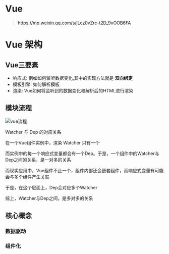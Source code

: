 # Vue

> https://mp.weixin.qq.com/s/jLcz0vZrc-t2D_9vOOB6FA

# Vue 架构

## Vue三要素

- 响应式: 例如如何监听数据变化,其中的实现方法就是 **双向绑定**
- 模板引擎: 如何解析模板
- 渲染: Vue如何将监听到的数据变化和解析后的HTML进行渲染

## 模块流程

![vue流程](https://github.com/YuArtian/yuartian.github.io/blob/master/.gitbook/assets/vueMVVM.png?raw=true)



Watcher 与 Dep 的对应关系

在一个Vue组件实例中，渲染 Watcher 只有一个

而实例中的每一个响应式变量都会有一个Dep。于是，一个组件中的Watcher与Dep之间的关系，是一对多的关系

而现实应用中，Vue组件不止一个，组件内部还会嵌套组件，而响应式变量有可能会与多个组件产生关联

于是，在这个层面上，Dep会对应多个Watcher

综上，Watcher与Dep之间，是多对多的关系

## 核心概念

### 数据驱动

### 组件化

